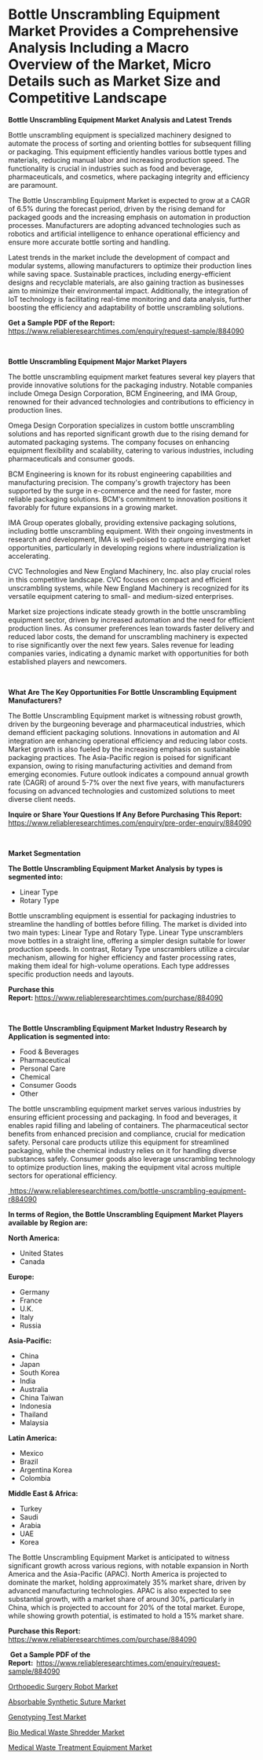 <p><h1>Bottle Unscrambling Equipment Market Provides a Comprehensive Analysis Including a Macro Overview of the Market, Micro Details such as Market Size and Competitive Landscape</h1></p><p><strong>Bottle Unscrambling Equipment Market Analysis and Latest Trends</strong></p>
<p><p>Bottle unscrambling equipment is specialized machinery designed to automate the process of sorting and orienting bottles for subsequent filling or packaging. This equipment efficiently handles various bottle types and materials, reducing manual labor and increasing production speed. The functionality is crucial in industries such as food and beverage, pharmaceuticals, and cosmetics, where packaging integrity and efficiency are paramount.</p><p>The Bottle Unscrambling Equipment Market is expected to grow at a CAGR of 6.5% during the forecast period, driven by the rising demand for packaged goods and the increasing emphasis on automation in production processes. Manufacturers are adopting advanced technologies such as robotics and artificial intelligence to enhance operational efficiency and ensure more accurate bottle sorting and handling. </p><p>Latest trends in the market include the development of compact and modular systems, allowing manufacturers to optimize their production lines while saving space. Sustainable practices, including energy-efficient designs and recyclable materials, are also gaining traction as businesses aim to minimize their environmental impact. Additionally, the integration of IoT technology is facilitating real-time monitoring and data analysis, further boosting the efficiency and adaptability of bottle unscrambling solutions.</p></p>
<p><strong>Get a Sample PDF of the Report:&nbsp;</strong> <a href="https://www.reliableresearchtimes.com/enquiry/request-sample/884090?utm_campaign=3255&utm_medium=2&utm_source=Github&utm_content=ia&utm_term=11042025&utm_id=bottle-unscrambling-equipment">https://www.reliableresearchtimes.com/enquiry/request-sample/884090</a></p>
<p>&nbsp;</p>
<p><strong>Bottle Unscrambling Equipment Major Market Players</strong></p>
<p><p>The bottle unscrambling equipment market features several key players that provide innovative solutions for the packaging industry. Notable companies include Omega Design Corporation, BCM Engineering, and IMA Group, renowned for their advanced technologies and contributions to efficiency in production lines.</p><p>Omega Design Corporation specializes in custom bottle unscrambling solutions and has reported significant growth due to the rising demand for automated packaging systems. The company focuses on enhancing equipment flexibility and scalability, catering to various industries, including pharmaceuticals and consumer goods.</p><p>BCM Engineering is known for its robust engineering capabilities and manufacturing precision. The company's growth trajectory has been supported by the surge in e-commerce and the need for faster, more reliable packaging solutions. BCM's commitment to innovation positions it favorably for future expansions in a growing market.</p><p>IMA Group operates globally, providing extensive packaging solutions, including bottle unscrambling equipment. With their ongoing investments in research and development, IMA is well-poised to capture emerging market opportunities, particularly in developing regions where industrialization is accelerating.</p><p>CVC Technologies and New England Machinery, Inc. also play crucial roles in this competitive landscape. CVC focuses on compact and efficient unscrambling systems, while New England Machinery is recognized for its versatile equipment catering to small- and medium-sized enterprises.</p><p>Market size projections indicate steady growth in the bottle unscrambling equipment sector, driven by increased automation and the need for efficient production lines. As consumer preferences lean towards faster delivery and reduced labor costs, the demand for unscrambling machinery is expected to rise significantly over the next few years. Sales revenue for leading companies varies, indicating a dynamic market with opportunities for both established players and newcomers.</p></p>
<p>&nbsp;</p>
<p><strong>What Are The Key Opportunities For Bottle Unscrambling Equipment Manufacturers?</strong></p>
<p><p>The Bottle Unscrambling Equipment market is witnessing robust growth, driven by the burgeoning beverage and pharmaceutical industries, which demand efficient packaging solutions. Innovations in automation and AI integration are enhancing operational efficiency and reducing labor costs. Market growth is also fueled by the increasing emphasis on sustainable packaging practices. The Asia-Pacific region is poised for significant expansion, owing to rising manufacturing activities and demand from emerging economies. Future outlook indicates a compound annual growth rate (CAGR) of around 5-7% over the next five years, with manufacturers focusing on advanced technologies and customized solutions to meet diverse client needs.</p></p>
<p><strong>Inquire or Share Your Questions If Any Before Purchasing This Report:</strong> <a href="https://www.reliableresearchtimes.com/enquiry/pre-order-enquiry/884090?utm_campaign=3255&utm_medium=2&utm_source=Github&utm_content=ia&utm_term=11042025&utm_id=bottle-unscrambling-equipment">https://www.reliableresearchtimes.com/enquiry/pre-order-enquiry/884090</a></p>
<p>&nbsp;</p>
<p><strong>Market Segmentation</strong></p>
<p><strong>The Bottle Unscrambling Equipment Market Analysis by types is segmented into:</strong></p>
<p><ul><li>Linear Type</li><li>Rotary Type</li></ul></p>
<p><p>Bottle unscrambling equipment is essential for packaging industries to streamline the handling of bottles before filling. The market is divided into two main types: Linear Type and Rotary Type. Linear Type unscramblers move bottles in a straight line, offering a simpler design suitable for lower production speeds. In contrast, Rotary Type unscramblers utilize a circular mechanism, allowing for higher efficiency and faster processing rates, making them ideal for high-volume operations. Each type addresses specific production needs and layouts.</p></p>
<p><strong>Purchase this Report:&nbsp;</strong><a href="https://www.reliableresearchtimes.com/purchase/884090?utm_campaign=3255&utm_medium=2&utm_source=Github&utm_content=ia&utm_term=11042025&utm_id=bottle-unscrambling-equipment">https://www.reliableresearchtimes.com/purchase/884090</a></p>
<p>&nbsp;</p>
<p><strong>The Bottle Unscrambling Equipment Market Industry Research by Application is segmented into:</strong></p>
<p><ul><li>Food & Beverages</li><li>Pharmaceutical</li><li>Personal Care</li><li>Chemical</li><li>Consumer Goods</li><li>Other</li></ul></p>
<p><p>The bottle unscrambling equipment market serves various industries by ensuring efficient processing and packaging. In food and beverages, it enables rapid filling and labeling of containers. The pharmaceutical sector benefits from enhanced precision and compliance, crucial for medication safety. Personal care products utilize this equipment for streamlined packaging, while the chemical industry relies on it for handling diverse substances safely. Consumer goods also leverage unscrambling technology to optimize production lines, making the equipment vital across multiple sectors for operational efficiency.</p></p>
<p><a href="https://www.reliableresearchtimes.com/bottle-unscrambling-equipment-r884090?utm_campaign=3255&utm_medium=2&utm_source=Github&utm_content=ia&utm_term=11042025&utm_id=bottle-unscrambling-equipment">&nbsp;https://www.reliableresearchtimes.com/bottle-unscrambling-equipment-r884090</a></p>
<p><strong>In terms of Region, the Bottle Unscrambling Equipment Market Players available by Region are:</strong></p>
<p>
    <p> <strong> North America: </strong>
        <ul>
            <li>United States</li>
            <li>Canada</li>
        </ul>
        </p> 
    <p> <strong> Europe: </strong>
        <ul>
            <li>Germany</li>
            <li>France</li>
            <li>U.K.</li>
            <li>Italy</li>
            <li>Russia</li>
        </ul>
        </p> 
    <p> <strong> Asia-Pacific: </strong>
        <ul>
            <li>China</li>
            <li>Japan</li>
            <li>South Korea</li>
            <li>India</li>
            <li>Australia</li>
            <li>China Taiwan</li>
            <li>Indonesia</li>
            <li>Thailand</li>
            <li>Malaysia</li>
        </ul>
        </p> 
    <p> <strong> Latin America: </strong>
        <ul>
            <li>Mexico</li>
            <li>Brazil</li>
            <li>Argentina Korea</li>
            <li>Colombia</li>
        </ul>
        </p> 
    <p> <strong> Middle East & Africa: </strong>
        <ul>
            <li>Turkey</li>
            <li>Saudi</li>
            <li>Arabia</li>
            <li>UAE</li>
            <li>Korea</li>
        </ul>
    </p>
    </p>
<p><p>The Bottle Unscrambling Equipment Market is anticipated to witness significant growth across various regions, with notable expansion in North America and the Asia-Pacific (APAC). North America is projected to dominate the market, holding approximately 35% market share, driven by advanced manufacturing technologies. APAC is also expected to see substantial growth, with a market share of around 30%, particularly in China, which is projected to account for 20% of the total market. Europe, while showing growth potential, is estimated to hold a 15% market share.</p></p>
<p><strong>Purchase this Report: </strong><a href="https://www.reliableresearchtimes.com/purchase/884090?utm_campaign=3255&utm_medium=2&utm_source=Github&utm_content=ia&utm_term=11042025&utm_id=bottle-unscrambling-equipment">https://www.reliableresearchtimes.com/purchase/884090</a></p>
<p>&nbsp;<strong>Get a Sample PDF of the Report:&nbsp;&nbsp;</strong><a href="https://www.reliableresearchtimes.com/enquiry/request-sample/884090?utm_campaign=3255&utm_medium=2&utm_source=Github&utm_content=ia&utm_term=11042025&utm_id=bottle-unscrambling-equipment">https://www.reliableresearchtimes.com/enquiry/request-sample/884090</a></p>
<p><strong></strong></p>
<p><p><a href="https://www.linkedin.com/pulse/key-drivers-orthopedic-surgery-robot-markets-projected-78-zgxtc?utm_campaign=3255&utm_medium=2&utm_source=Github&utm_content=ia&utm_term=11042025&utm_id=bottle-unscrambling-equipment">Orthopedic Surgery Robot Market</a></p><p><a href="https://www.linkedin.com/pulse/comprehensive-absorbable-synthetic-suture-market-report-5xddc?utm_campaign=3255&utm_medium=2&utm_source=Github&utm_content=ia&utm_term=11042025&utm_id=bottle-unscrambling-equipment">Absorbable Synthetic Suture Market</a></p><p><a href="https://www.linkedin.com/pulse/genotyping-test-industry-outlook-20252032-revenue-growth-market-aqtcf?utm_campaign=3255&utm_medium=2&utm_source=Github&utm_content=ia&utm_term=11042025&utm_id=bottle-unscrambling-equipment">Genotyping Test Market</a></p><p><a href="https://www.linkedin.com/pulse/bio-medical-waste-shredder-market-report-in-depth-analysis-q4bec?utm_campaign=3255&utm_medium=2&utm_source=Github&utm_content=ia&utm_term=11042025&utm_id=bottle-unscrambling-equipment">Bio Medical Waste Shredder Market</a></p><p><a href="https://www.linkedin.com/pulse/market-analysis-formedical-waste-treatment-equipment-marketwith-tqdbc?utm_campaign=3255&utm_medium=2&utm_source=Github&utm_content=ia&utm_term=11042025&utm_id=bottle-unscrambling-equipment">Medical Waste Treatment Equipment Market</a></p></p>